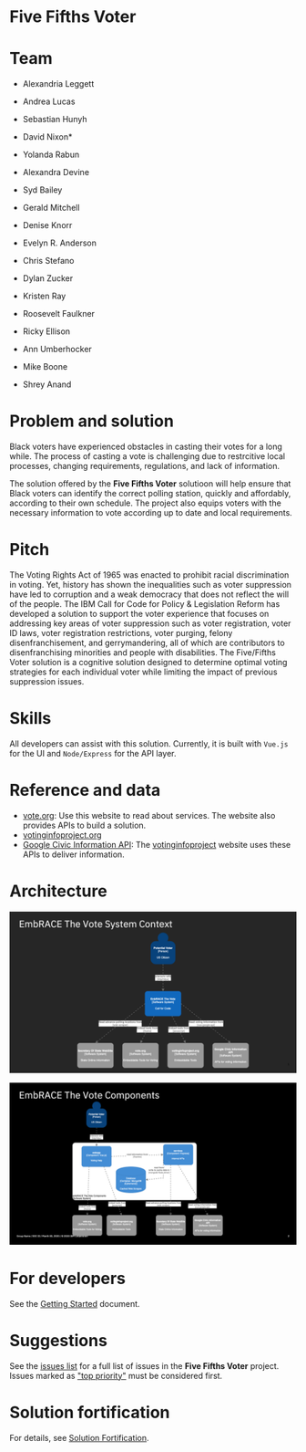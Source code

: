 # Five Fifths Voter

# Team

* Alexandria Leggett
* Andrea Lucas 
* Sebastian Hunyh
* David Nixon* 
* Yolanda Rabun
* Alexandra Devine
* Syd Bailey
* Gerald Mitchell
* Denise Knorr

* Evelyn R. Anderson
* Chris Stefano
* Dylan Zucker
* Kristen Ray
* Roosevelt Faulkner
* Ricky Ellison
* Ann Umberhocker
* Mike Boone

* Shrey Anand

# Problem and solution

Black voters have experienced obstacles in casting their votes for a long while. The process of casting a vote is challenging due to restrcitive local processes, changing requirements, regulations, and lack of information.

The solution offered by the **Five Fifths Voter** solutioon will help ensure that Black voters can identify the correct polling station, quickly and affordably, according to their own schedule. The project also equips voters with the necessary information to vote according up to date and local requirements.

# Pitch

The Voting Rights Act of 1965 was enacted to prohibit racial discrimination in voting. Yet, history has shown the inequalities such as voter suppression have led to corruption and a weak democracy that does not reflect the will of the people. The IBM Call for Code for Policy & Legislation Reform has developed a solution to support the voter experience that focuses on addressing key areas of voter suppression such as voter registration, voter ID laws, voter registration restrictions, voter purging, felony disenfranchisement, and gerrymandering, all of which are contributors to disenfranchising minorities and people with disabilities. The Five/Fifths Voter solution is a cognitive solution designed to determine optimal voting strategies for each individual voter while limiting the impact of previous suppression issues.

# Skills

All developers can assist with this solution. Currently, it is built with `Vue.js` for the UI and `Node/Express` for the API layer.

# Reference and data

- [vote.org](https://www.vote.org/): Use this website to read about services. The website also provides APIs to build a solution.
- [votinginfoproject.org](https://www.votinginfoproject.org/)
- [Google Civic Information API](https://developers.google.com/civic-information): The [votinginfoproject](https://www.votinginfoproject.org/) website uses these APIs to deliver information.

# Architecture

![System Context](doc/SystemContext.png)

![Components](doc/Components.png)

# For developers

See the [Getting Started](doc/GETSTARTED.md) document.

# Suggestions

See the [issues list](https://github.com/Call-for-Code-for-Racial-Justice/Five-Fifths-Voter/issues) for a full list of issues in the **Five Fifths Voter** project. Issues marked as ["top priority"](https://github.com/Call-for-Code-for-Racial-Justice/Five-Fifths-Voter/issues?q=is%3Aissue+is%3Aopen+label%3A%22top+priority%22) must be considered first.

# Solution fortification

For details, see [Solution Fortification](doc/SolutionFortification.md).
